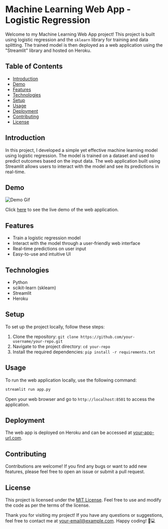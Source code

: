 # Machine Learning Web App - Logistic Regression


Welcome to my Machine Learning Web App project! This project is built using logistic regression and the `sklearn` library for training and data splitting. The trained model is then deployed as a web application using the "Streamlit" library and hosted on Heroku.

## Table of Contents
- [Introduction](#introduction)
- [Demo](#demo)
- [Features](#features)
- [Technologies](#technologies)
- [Setup](#setup)
- [Usage](#usage)
- [Deployment](#deployment)
- [Contributing](#contributing)
- [License](#license)

## Introduction
In this project, I developed a simple yet effective machine learning model using logistic regression. The model is trained on a dataset and used to predict outcomes based on the input data. The web application built using Streamlit allows users to interact with the model and see its predictions in real-time.

## Demo
![Demo Gif](https://your-demo-gif-url.com)

Click [here](https://your-app-url.com) to see the live demo of the web application.

## Features
- Train a logistic regression model
- Interact with the model through a user-friendly web interface
- Real-time predictions on user input
- Easy-to-use and intuitive UI

## Technologies
- Python
- scikit-learn (sklearn)
- Streamlit
- Heroku

## Setup
To set up the project locally, follow these steps:

1. Clone the repository: `git clone https://github.com/your-username/your-repo.git`
2. Navigate to the project directory: `cd your-repo`
3. Install the required dependencies: `pip install -r requirements.txt`

## Usage
To run the web application locally, use the following command:

```bash
streamlit run app.py
```

Open your web browser and go to `http://localhost:8501` to access the application.

## Deployment
The web app is deployed on Heroku and can be accessed at [your-app-url.com](https://your-app-url.com).

## Contributing
Contributions are welcome! If you find any bugs or want to add new features, please feel free to open an issue or submit a pull request.

## License
This project is licensed under the [MIT License](LICENSE). Feel free to use and modify the code as per the terms of the license.

Thank you for visiting my project! If you have any questions or suggestions, feel free to contact me at your-email@example.com. Happy coding! 🚀💻
